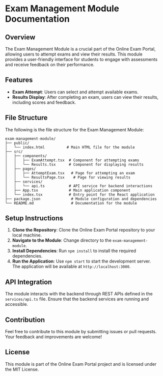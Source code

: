 # Exam Management Module Documentation

## Overview
The Exam Management Module is a crucial part of the Online Exam Portal, allowing users to attempt exams and view their results. This module provides a user-friendly interface for students to engage with assessments and receive feedback on their performance.

## Features
- **Exam Attempt**: Users can select and attempt available exams.
- **Results Display**: After completing an exam, users can view their results, including scores and feedback.

## File Structure
The following is the file structure for the Exam Management Module:

```
exam-management-module/
├── public/
│   └── index.html          # Main HTML file for the module
├── src/
│   ├── components/
│   │   ├── ExamAttempt.tsx  # Component for attempting exams
│   │   └── Results.tsx      # Component for displaying results
│   ├── pages/
│   │   ├── AttemptExam.tsx   # Page for attempting an exam
│   │   └── ResultsPage.tsx    # Page for viewing results
│   ├── services/
│   │   └── api.ts           # API service for backend interactions
│   ├── App.tsx              # Main application component
│   └── index.tsx            # Entry point for the React application
├── package.json              # Module configuration and dependencies
└── README.md                 # Documentation for the module
```

## Setup Instructions
1. **Clone the Repository**: Clone the Online Exam Portal repository to your local machine.
2. **Navigate to the Module**: Change directory to the `exam-management-module`.
3. **Install Dependencies**: Run `npm install` to install the required dependencies.
4. **Run the Application**: Use `npm start` to start the development server. The application will be available at `http://localhost:3000`.

## API Integration
The module interacts with the backend through REST APIs defined in the `services/api.ts` file. Ensure that the backend services are running and accessible.

## Contribution
Feel free to contribute to this module by submitting issues or pull requests. Your feedback and improvements are welcome!

## License
This module is part of the Online Exam Portal project and is licensed under the MIT License.